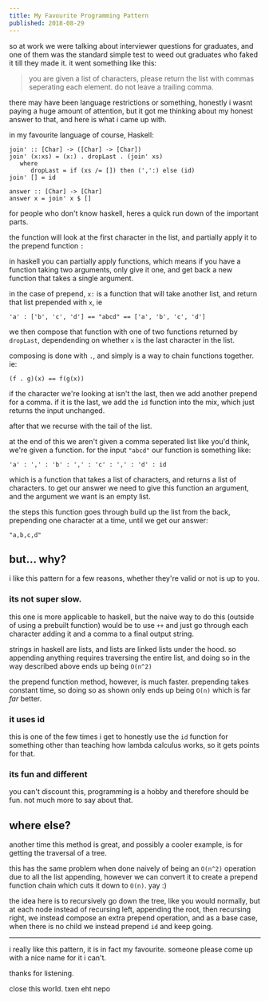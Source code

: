 ```yaml
---
title: My Favourite Programming Pattern
published: 2018-08-29
---
```


so at work we were talking about interviewer questions for graduates, and one of them was the standard simple test to weed out graduates who faked it till they made it. it went something like this:

> you are given a list of characters, please return the list with commas seperating each element. do not leave a trailing comma.

there may have been language restrictions or something, honestly i wasnt paying a huge amount of attention, but it got me thinking about my honest answer to that, and here is what i came up with.

in my favourite language of course, Haskell:

```
join' :: [Char] -> ([Char] -> [Char])
join' (x:xs) = (x:) . dropLast . (join' xs)
   where
      dropLast = if (xs /= []) then (',':) else (id)
join' [] = id

answer :: [Char] -> [Char]
answer x = join' x $ []
```

for people who don't know haskell, heres a quick run down of the important parts.

the function will look at the first character in the list, and partially apply it to the prepend function `:`

in haskell you can partially apply functions, which means if you have a function taking two arguments, only give it one, and get back a new function that takes a single argument.

in the case of prepend, `x:` is a function that will take another list, and return that list prepended with `x`, ie

```
'a' : ['b', 'c', 'd'] == "abcd" == ['a', 'b', 'c', 'd']
```

we then compose that function with one of two functions returned by `dropLast`, dependending on whether `x` is the last character in the list. 

composing is done with `.`, and simply is a way to chain functions together. ie:

```
(f . g)(x) == f(g(x))
```

if the character we're looking at isn't the last, then we add another prepend for a comma. if it is the last, we add the `id` function into the mix, which just returns the input unchanged.

after that we recurse with the tail of the list.

at the end of this we aren't given a comma seperated list like you'd think, we're given a function. for the input `"abcd"` our function is something like:

```
'a' : ',' : 'b' : ',' : 'c' : ',' : 'd' : id
```

which is a function that takes a list of characters, and returns a list of characters. to get our answer we need to give this function an argument, and the argument we want is an empty list.

the steps this function goes through build up the list from the back, prepending one character at a time, until we get our answer:

```
"a,b,c,d"
```

## but... why?

i like this pattern for a few reasons, whether they're valid or not is up to you.

### its not super slow.

this one is more applicable to haskell, but the naive way to do this (outside of using a prebuilt function) would be to use `++` and just go through each character adding it and a comma to a final output string.

strings in haskell are lists, and lists are linked lists under the hood. so appending anything requires traversing the entire list, and doing so in the way described above ends up being `O(n^2)`

the prepend function method, however, is much faster. prepending takes constant time, so doing so as shown only ends up being `O(n)` which is far *far* better.

### it uses id

this is one of the few times i get to honestly use the `id` function for something other than teaching how lambda calculus works, so it gets points for that.

### its fun and different

you can't discount this, programming is a hobby and therefore should be fun. not much more to say about that.

## where else?

another time this method is great, and possibly a cooler example, is for getting the traversal of a tree.

this has the same problem when done naively of being an `O(n^2)` operation due to all the list appending, however we can convert it to create a prepend function chain which cuts it down to `O(n)`. yay :)

the idea here is to recursively go down the tree, like you would normally, but at each node instead of recursing left, appending the root, then recursing right, we instead compose an extra prepend operation, and as a base case, when there is no child we instead prepend `id` and keep going.

---

i really like this pattern, it is in fact my favourite. someone please come up with a nice name for it i can't.

thanks for listening.

close this world. txen eht nepo
